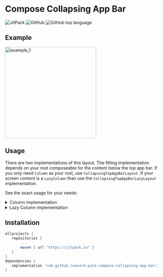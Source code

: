 # Compose Collapsing App Bar
![JitPack](https://img.shields.io/jitpack/version/com.github.leonard-palm/compose-collapsing-app-bar?color=%2523%25233cdb83&style=for-the-badge)
![GitHub](https://img.shields.io/github/license/leonard-palm/compose-collapsing-app-bar?color=%234185f3&style=for-the-badge)
![GitHub top language](https://img.shields.io/github/languages/top/leonard-palm/compose-collapsing-app-bar?color=%237f52ff&style=for-the-badge)

## Example
<img src="app/example_1.gif" alt="example_1" width="300"/>

## Usage

There are two implementations of this layout. The fitting implementation depends on your root composeable for the content below the top app bar. If you only need `Column` as your root, use `CollapsingTopAppBarLayout`. If your screen content is a `LazyColumn` than use the `CollapsingTopAppBarLazyLayout` implementation.

See the exact usage for your needs:

<details>
  <summary>Column implementation</summary>
  
  ```kotlin
val collapsingTopAppBarState = rememberCollapsingTopAppBarColumnState()

CollapsingTopAppBarLayout(
    modifier = Modifier.fillMaxSize(),
    state = collapsingTopAppBarState,
    barStaticContent = { collapsingState: CollapsingState ->
        BarStaticContent(collapsingState)
    },
    barStaticBackgroundColor = MaterialTheme.colors.primary,
    barCollapsingContent = { collapsingState: CollapsingState ->
        BarCollapsingContent(collapsingState)
    },
    barCollapsingBackgroundColor = MaterialTheme.colors.primaryVariant,
    barCollapsingRadiusBottomStart = 16.dp,
    barCollapsingRadiusBottomEnd = 16.dp,
    endedInPartialTransitionStrategy = EndedInPartialTransitionStrategy.CollapseOrExpandToNearest(),
    screenContent = {
        MainContent()
    }
)
  ```

### Parameters
- `state`: Optional. Can be used to pass an own `CustomScrollState` or `CoroutineScope`.
- `barStaticContent`: The composable that defines the top part (that will never scroll away). You receive the current `CollapsingState` if the scrolling is in progress. This can be used to animate your content fluently according to the current scrolling progress.
- `barStaticBackgroundColor`: Optional. Defaults to  `MaterialTheme.colors.primary`.
- `barCollapsingContent`: The composable that defines the collapsing part of the top app bar. This will shrink on scrolling down the `screenContent`. You receive the current `CollapsingState` if the scrolling is in progress. This can be used to animate your content fluently according to the current scrolling progress.
- `barCollapsingBackgroundColor`: Optional. Defaults to `MaterialTheme.colors.primaryVariant`.
- `barCollapsingRadiusBottomStart`: Optional. Defaults to `0dp`.
- `barCollapsingRadiusBottomEnd`: Optional. Defaults to `0dp`.
- `endedInPartialTransitionStrategy`: Optional. Defaults to `EndedInPartialTransitionStrategy.CollapseOrExpandToNearest()`. This defines how the `barCollapsingContent` behaves when the scrolling ended in state where it is not fully collapsed or expanded. Have a look into the java docs from `EndedInPartialTransitionStrategy` to see all possible strategies.
- `screenContent`: This is the main screen content composable. Your Content is being composed in a `ColumnScope` on root level.

</details>

<details>
  <summary>Lazy Column implementation</summary>
  
  ```kotlin
val collapsingTopAppBarState = rememberCollapsingTopAppBarLazyColumnState()

CollapsingTopAppBarLazyLayout(
    modifier = Modifier.fillMaxSize(),
    state = collapsingTopAppBarState,
    barStaticContent = { collapsingState: CollapsingState ->
        BarStaticContent(collapsingState)
    },
    barStaticBackgroundColor = MaterialTheme.colors.primary,
    barCollapsingContent = { collapsingState: CollapsingState ->
        BarCollapsingContent(collapsingState)
    },
    barCollapsingBackgroundColor = MaterialTheme.colors.primaryVariant,
    barCollapsingRadiusBottomStart = 16.dp,
    barCollapsingRadiusBottomEnd = 16.dp,
    endedInPartialTransitionStrategy = EndedInPartialTransitionStrategy.CollapseOrExpandToNearest(),
    screenContent = {
        mainContentLazyColumn()
    }
)
  ```

### Parameters
- `state`: Optional. Can be used to pass an own `LazyListState` or `CoroutineScope`.
- `barStaticContent`: The composable that defines the top part (that will never scroll away). You receive the current `CollapsingState` if the scrolling is in progress. This can be used to animate your content fluently according to the current scrolling progress.
- `barStaticBackgroundColor`: Optional. Defaults to  `MaterialTheme.colors.primary`.
- `barCollapsingContent`: The composable that defines the collapsing part of the top app bar. This will shrink on scrolling down the `screenContent`. You receive the current `CollapsingState` if the scrolling is in progress. This can be used to animate your content fluently according to the current scrolling progress.
- `barCollapsingBackgroundColor`: Optional. Defaults to `MaterialTheme.colors.primaryVariant`.
- `barCollapsingRadiusBottomStart`: Optional. Defaults to `0dp`.
- `barCollapsingRadiusBottomEnd`: Optional. Defaults to `0dp`.
- `endedInPartialTransitionStrategy`: Optional. Defaults to `EndedInPartialTransitionStrategy.CollapseOrExpandToNearest()`. This defines how the `barCollapsingContent` behaves when the scrolling ended in state where it is not fully collapsed or expanded. Have a look into the java docs from `EndedInPartialTransitionStrategy` to see all possible strategies.
- `screenContent`: This is the main screen content. Your Content is being composed in a `LazyListScope` on root level.

</details>

## Installation

```gradle
allprojects {
   repositories {
       ...
       maven { url "https://jitpack.io" }
   }
}
dependencies {
   implementation 'com.github.leonard-palm:compose-collapsing-app-bar:1.1.0'
}
``` 

